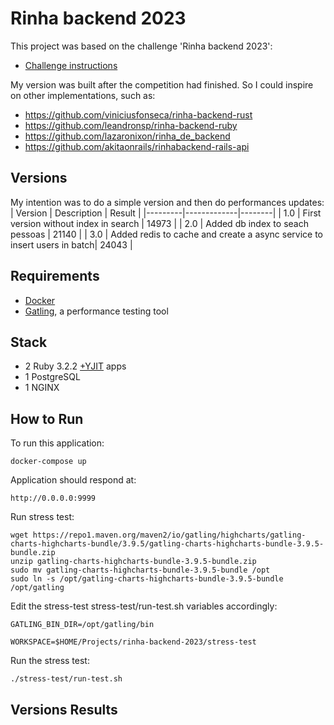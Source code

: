 # Rinha backend 2023
This project was based on the challenge 'Rinha backend 2023':
 - [Challenge instructions](https://github.com/zanfranceschi/rinha-de-backend-2023-q3/blob/main/INSTRUCOES.md)

My version was built after the competition had finished. So I could inspire on other implementations, such as:
 - https://github.com/viniciusfonseca/rinha-backend-rust
 - https://github.com/leandronsp/rinha-backend-ruby
 - https://github.com/lazaronixon/rinha_de_backend
 - https://github.com/akitaonrails/rinhabackend-rails-api

## Versions
My intention was to do a simple version and then do performances updates:
| Version | Description | Result |
|---------|-------------|--------|
|  1.0    | First version without index in search |  14973 |
|  2.0    | Added db index to seach pessoas |  21140 |
|  3.0    | Added redis to cache and create a async service to insert users in batch|  24043 |


## Requirements

* [Docker](https://docs.docker.com/get-docker/)
* [Gatling](https://gatling.io/open-source/), a performance testing tool

## Stack

* 2 Ruby 3.2.2 [+YJIT](https://shopify.engineering/ruby-yjit-is-production-ready) apps
* 1 PostgreSQL
* 1 NGINX


## How to Run

To run this application:

    docker-compose up

Application should respond at:

    http://0.0.0.0:9999


Run stress test:

    wget https://repo1.maven.org/maven2/io/gatling/highcharts/gatling-charts-highcharts-bundle/3.9.5/gatling-charts-highcharts-bundle-3.9.5-bundle.zip
    unzip gatling-charts-highcharts-bundle-3.9.5-bundle.zip
    sudo mv gatling-charts-highcharts-bundle-3.9.5-bundle /opt
    sudo ln -s /opt/gatling-charts-highcharts-bundle-3.9.5-bundle /opt/gatling

Edit the stress-test stress-test/run-test.sh variables accordingly:

    GATLING_BIN_DIR=/opt/gatling/bin

    WORKSPACE=$HOME/Projects/rinha-backend-2023/stress-test

Run the stress test:

    ./stress-test/run-test.sh


## Versions Results
